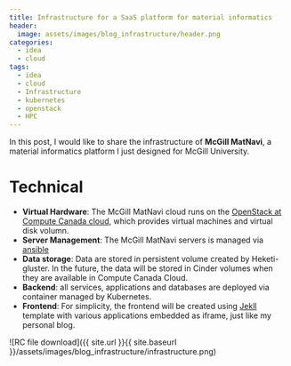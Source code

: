 ```yaml
---
title: Infrastructure for a SaaS platform for material informatics 
header:
  image: assets/images/blog_infrastructure/header.png
categories:
  - idea
  - cloud
tags:
  - idea
  - cloud
  - Infrastructure
  - kubernetes
  - openstack
  - HPC
---
```


In this post, I would like to share the infrastructure of **McGill MatNavi**, a material informatics platform I just designed for McGill University.


# Technical
- **Virtual Hardware**: The McGill MatNavi cloud runs on the [OpenStack at Compute Canada cloud](https://docs.computecanada.ca/wiki/OpenStack), which provides virtual machines and virtual disk volumn.
- **Server Management**: The McGill MatNavi servers is managed via [ansible](https://www.ansible.com/)
- **Data storage**: Data are stored in persistent volume created by Heketi-gluster. In the future, the data will be stored in Cinder volumes when they are available in Compute Canada Cloud.
- **Backend**: all services, applications and databases are deployed via container managed by Kubernetes.
- **Frontend**: For simplicity, the frontend will be created using [Jekll](https://jekyllrb.com/) template with various applications embedded as iframe, just like my personal blog.


![RC file download]({{ site.url }}{{ site.baseurl }}/assets/images/blog_infrastructure/infrastructure.png)


